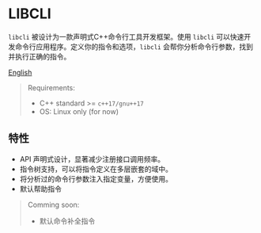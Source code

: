 # LIBCLI

`libcli` 被设计为一款声明式C++命令行工具开发框架。使用 `libcli` 可以快速开发命令行应用程序。定义你的指令和选项，`libcli` 会帮你分析命令行参数，找到并执行正确的指令。

[English](README.md)

> Requirements:
> - C++ standard >= `c++17/gnu++17`
> - OS: Linux only (for now)

## 特性

- API 声明式设计，显著减少注册接口调用频率。
- 指令树支持，可以将指令定义在多层嵌套的域中。
- 将分析过的命令行参数注入指定变量，方便使用。
- 默认帮助指令

> Comming soon:
> - 默认命令补全指令
